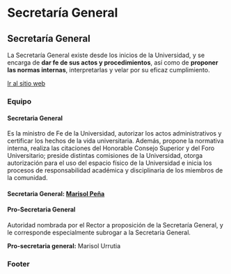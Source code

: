 # Secretaría General

## Secretaría General

La Secretaría General existe desde los inicios de la Universidad, y se encarga de **dar fe de sus actos y procedimientos**, así como de **proponer las normas internas**, interpretarlas y velar por su eficaz cumplimiento.

[Ir al sitio web](http://secretariageneral.uc.cl/)

### Equipo

#### Secretaria General

Es la ministro de Fe de la Universidad, autorizar los actos administrativos y certificar los hechos de la vida universitaria. Además, propone la normativa interna, realiza las citaciones del Honorable Consejo Superior y del Foro Universitario; preside distintas comisiones de la Universidad, otorga autorización para el uso del espacio físico de la Universidad e inicia los procesos de responsabilidad académica y disciplinaria de los miembros de la comunidad.

#### Secretaria General: [Marisol Peña](secretaria-general.md)

#### Pro-Secretaria General

Autoridad nombrada por el Rector a proposición de la Secretaría General, y le corresponde especialmente subrogar a la Secretaria General. 

**Pro-secretaria general:** Marisol Urrutia

### Footer



#### 

